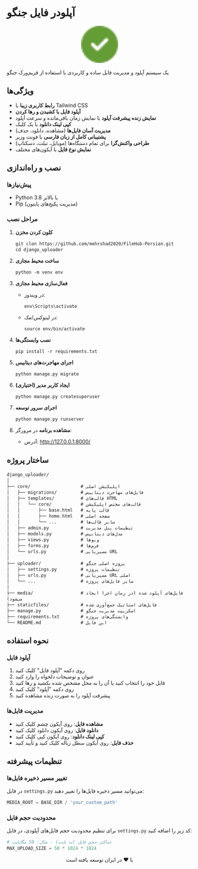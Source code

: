 # آپلودر فایل جنگو

<p align="center">
  <img src="https://raw.githubusercontent.com/django/django/main/django/contrib/admin/static/admin/img/icon-yes.svg" alt="Django File Uploader" width="100" />
</p>

یک سیستم آپلود و مدیریت فایل ساده و کاربردی با استفاده از فریم‌ورک جنگو

## ویژگی‌ها

- **رابط کاربری زیبا** با Tailwind CSS
- **آپلود فایل با کشیدن و رها کردن**
- **نمایش زنده پیشرفت آپلود** با نمایش زمان باقی‌مانده و سرعت آپلود
- **کپی لینک دانلود** با یک کلیک
- **مدیریت آسان فایل‌ها** (مشاهده، دانلود، حذف)
- **پشتیبانی کامل از زبان فارسی** با فونت وزیر
- **طراحی واکنش‌گرا** برای تمام دستگاه‌ها (موبایل، تبلت، دسکتاپ)
- **نمایش نوع فایل** با آیکون‌های مختلف

## نصب و راه‌اندازی

### پیش‌نیازها

- Python 3.8 یا بالاتر
- Pip (مدیریت پکیج‌های پایتون)

### مراحل نصب

1. **کلون کردن مخزن**
   ```
   git clon https://github.com/mehrshad2020/FileHub-Persian.git
   cd django_uploader
   ```

2. **ساخت محیط مجازی**
   ```
   python -m venv env
   ```

3. **فعال‌سازی محیط مجازی**
   - در ویندوز:
     ```
     env\Scripts\activate
     ```
   - در لینوکس/مک:
     ```
     source env/bin/activate
     ```

4. **نصب وابستگی‌ها**
   ```
   pip install -r requirements.txt
   ```

5. **اجرای مهاجرت‌های دیتابیس**
   ```
   python manage.py migrate
   ```

6. **ایجاد کاربر مدیر (اختیاری)**
   ```
   python manage.py createsuperuser
   ```

7. **اجرای سرور توسعه**
   ```
   python manage.py runserver
   ```

8. **مشاهده برنامه** در مرورگر:
   - آدرس: http://127.0.0.1:8000/

## ساختار پروژه

```
django_uploader/
│
├── core/                   # اپلیکیشن اصلی
│   ├── migrations/         # فایل‌های مهاجرت دیتابیس
│   ├── templates/          # قالب‌های HTML
│   │   └── core/           # قالب‌های مختص اپلیکیشن
│   │       ├── base.html   # قالب پایه
│   │       ├── home.html   # صفحه اصلی
│   │       └── ...         # سایر قالب‌ها
│   ├── admin.py            # تنظیمات پنل مدیریت
│   ├── models.py           # مدل‌های دیتابیس
│   ├── views.py            # ویوها
│   ├── forms.py            # فرم‌ها
│   └── urls.py             # مسیریابی URL
│
├── uploader/               # پروژه اصلی جنگو
│   ├── settings.py         # تنظیمات پروژه
│   ├── urls.py             # مسیریابی URL اصلی
│   └── ...                 # سایر فایل‌های پروژه
│
├── media/                  # فایل‌های آپلود شده (در زمان اجرا ایجاد می‌شود)
├── staticfiles/            # فایل‌های استاتیک جمع‌آوری شده
├── manage.py               # اسکریپت مدیریت جنگو
├── requirements.txt        # وابستگی‌های پروژه
└── README.md               # این فایل
```

## نحوه استفاده

### آپلود فایل
1. روی دکمه "آپلود فایل" کلیک کنید
2. عنوان و توضیحات دلخواه را وارد کنید
3. فایل خود را انتخاب کنید یا آن را به محل مشخص شده بکشید و رها کنید
4. روی دکمه "آپلود" کلیک کنید
5. پیشرفت آپلود را به صورت زنده مشاهده کنید

### مدیریت فایل‌ها
- **مشاهده فایل**: روی آیکون چشم کلیک کنید
- **دانلود فایل**: روی آیکون دانلود کلیک کنید
- **کپی لینک دانلود**: روی آیکون کپی کلیک کنید
- **حذف فایل**: روی آیکون سطل زباله کلیک کنید و تأیید کنید

## تنظیمات پیشرفته

### تغییر مسیر ذخیره فایل‌ها
در فایل `settings.py` می‌توانید مسیر ذخیره فایل‌ها را تغییر دهید:

```python
MEDIA_ROOT = BASE_DIR / 'your_custom_path'
```

### محدودیت حجم فایل
برای تنظیم محدودیت حجم فایل‌های آپلودی، در فایل `settings.py` کد زیر را اضافه کنید:

```python
# حداکثر حجم فایل (به بایت) - مثال: 50 مگابایت
MAX_UPLOAD_SIZE = 50 * 1024 * 1024
```


<p align="center">
  با ❤️ در ایران توسعه یافته است
</p> 
